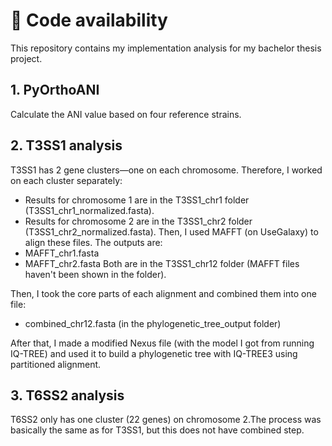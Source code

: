 # 🧬 Code availability

This repository contains my implementation analysis for my bachelor thesis project. 

## 1. PyOrthoANI
Calculate the ANI value based on four reference strains. 

## 2. T3SS1 analysis

T3SS1 has 2 gene clusters—one on each chromosome. Therefore, I worked on each cluster separately:
+ Results for chromosome 1 are in the T3SS1_chr1 folder (T3SS1_chr1_normalized.fasta).
+ Results for chromosome 2 are in the T3SS1_chr2 folder (T3SS1_chr2_normalized.fasta).
Then, I used MAFFT (on UseGalaxy) to align these files. The outputs are:
+ MAFFT_chr1.fasta
+ MAFFT_chr2.fasta
Both are in the T3SS1_chr12 folder (MAFFT files haven't been shown in the folder).

Then, I took the core parts of each alignment and combined them into one file:
+ combined_chr12.fasta (in the phylogenetic_tree_output folder)

After that, I made a modified Nexus file (with the model I got from running IQ-TREE) and used it to build a phylogenetic tree with IQ-TREE3 using partitioned alignment.

## 3. T6SS2 analysis
T6SS2 only has one cluster (22 genes) on chromosome 2.The process was basically the same as for T3SS1, but this does not have combined step.
